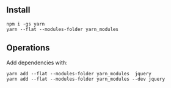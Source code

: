 
## Install
```
npm i -gs yarn
yarn --flat --modules-folder yarn_modules
```

## Operations
Add dependencies with:
```
yarn add --flat --modules-folder yarn_modules  jquery
yarn add --flat --modules-folder yarn_modules --dev jquery
```
